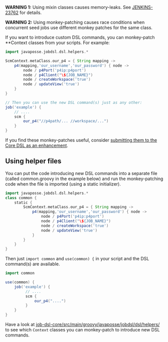 **WARNING 1:** Using mixin classes causes memory-leaks. See
[JENKINS-23762](https://issues.jenkins-ci.org/browse/JENKINS-23762) for details.

**WARNING 2:** Using monkey-patching causes race conditions when concurrent seed jobs use different monkey patches for
the same class.

If you want to introduce custom DSL commands, you can monkey-patch **Context classes from your scripts. For example:
```groovy
import javaposse.jobdsl.dsl.helpers.*

ScmContext.metaClass.our_p4 = { String mapping ->
    p4(mapping,'our_username','our_password') { node ->
        node / p4Port('p4ip:p4port')
        node / p4Client("\${JOB_NAME}")
        node / createWorkspace('true')
        node / updateView('true')
    }
}

// Then you can use the new DSL command(s) just as any other:
job('example') {
    // ....
    scm {
        our_p4("//p4path/... //workspace/...")
    }
}
```
If you find these monkey-patches useful, consider
[submitting them to the Core DSL as an enhancement](https://github.com/jenkinsci/job-dsl-plugin/blob/master/CONTRIBUTING.md).

## Using helper files

You can put the code introducing new DSL commands into a separate file (called common.groovy in the example below) and run the monkey-patching code when the file is imported (using a static initializer).
```groovy
import javaposse.jobdsl.dsl.helpers.*
class common {
    static {
        ScmContext.metaClass.our_p4 = { String mapping ->
            p4(mapping,'our_username','our_password') { node ->
                node / p4Port('p4ip:p4port')
                node / p4Client("\${JOB_NAME}")
                node / createWorkspace('true')
                node / updateView('true')
            }
        }
    }
}
```
Then just `import common` and `use(common) {` in your script and the DSL command(s) are available.
```groovy
import common

use(common) {
    job('example') {
         // ....
         scm {
             our_p4("....")
         }
    }
}
```

Have a look at [job-dsl-core/src/main/groovy/javaposse/jobdsl/dsl/helpers/](https://github.com/jenkinsci/job-dsl-plugin/tree/master/job-dsl-core/src/main/groovy/javaposse/jobdsl/dsl/helpers)
to see which `Context` classes you can monkey-patch to introduce new DSL commands.
